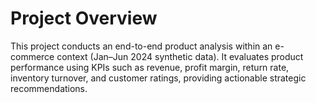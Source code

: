 # Project Overview

This project conducts an end-to-end product analysis within an e-commerce context (Jan–Jun 2024 synthetic data). It evaluates product performance using KPIs such as revenue, profit margin, return rate, inventory turnover, and customer ratings, providing actionable strategic recommendations.